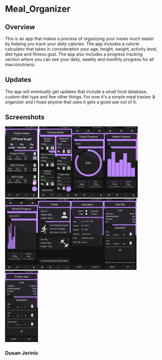 # Meal_Organizer

## Overview
This is an app that makes a process of organizing your meals much easier by helping you track your daily calories.
The app includes a calorie calculator that takes in consideration your age, height, weight, activity level, diet type and fitness goal.
The app also includes a progress tracking section where you can see your daily, weekly and monthly progress for all macronutriens.

## Updates
The app will eventually get updates that include a small food database, custom diet type and few other things.
For now it's a simple meal tracker & organizer and I hope anyone that uses it gets a good use out of it.

## Screenshots
<img src="meal_planner_1.jpg" width="108" height="234"> <img src="meal_planner_2.jpg" width="108" height="234"><img src="meal_planner_3.jpg" width="108" height="234"><img src="meal_planner_4.jpg" width="108" height="234"><img src="meal_planner_5.jpg" width="108" height="234"><img src="meal_planner_6.jpg" width="108" height="234"><img src="meal_planner_7.jpg" width="108" height="234"><img src="meal_planner_8.jpg" width="108" height="234"><img src="meal_planner_9.jpg" width="108" height="234">

### Dusan Jerinic
